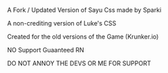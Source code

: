 A Fork / Updated Version of Sayu Css made by Sparki

A non-crediting version of Luke's CSS

Created for the old versions of the Game (Krunker.io)

NO Support Guaanteed RN

DO NOT ANNOY THE DEVS OR ME FOR SUPPORT
